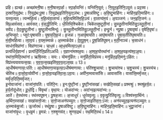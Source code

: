 

  
प्रहि। ह्यच्छ॑। अच्छा॑मनी॒षा। म॒नी॒षास्पा॒र्हा। स्पा॒र्हायन्ति॑। यन्ति॑नि॒युत॑;। नि॒युत॒इति॑नि॒ऽयुत॑:॥ प्रद॒स्रा। द॒स्रानि॒युद्र॑थ:। नि॒युद्र॑थ:पू॒षा। नि॒युद्र॑थ॒इति॑नि॒युत्ऽर॑थ:। पू॒षाअ॑विष्टु। अ॒वि॒ष्टु॒माहि॑न:। माहि॑न॒इति॒माहि॑न:॥  
यस्य॒त्यत्। त्यन्म॑हि॒त्वं। म॒हि॒त्वंवा॒ताप्यं॑। म॒हि॒त्वमिति॑म॒हि॒ऽत्वं। वा॒ताप्य॑म॒यं। अ॒यञ्जन॑:। जन॒इति॒जन॑:॥ विप्र॒आवं॑सत्। आवं॑सत्। वं॒स॒द्धी॒तिभि॑:। धी॒तिभि॒श्चिके॑त। चिके॑तसुष्टुती॒नां। सु॒स्तु॒तीनामिति॑सु॒ऽस्तु॒ती॒नां।  
सवे॑द। वे॒द॒सु॒ष्टु॒तीनां। सु॒ष्टु॒तीनामिन्दु॑:। सु॒स्तु॒तीनामिति॑सु॒ऽस्तु॒ती॒नां। इन्दु॒र्न। नपू॒षा। पू॒षावृषा॑। वृषेति॒वृषा॑॥ अ॒भिप्सुर॑:। प्सुर॑:पृषायति। पृ॒षा॒य॒ति॒व्र॒जं। व्र॒जन्नः॑। न॒आपृ॑षायति। आपृ॑षायति। पृ॒षा॒य॒तीति॑पृषायति॥  
मं॒सी॒महि॑त्वा। त्वा॒व॒यं। व॒यम॒स्माकं॑। अ॒स्माकं॑देव। दे॒व॒पू॒ष॒न्। पू॒ष॒न्निति॑पूषन्॥ म॒ती॒नाञ्च॑। च॒साध॑नं। साध॑नं॒विप्रा॑णां। विप्रा॑णाञ्च। चा॒ध॒वं। आ॒ध॒वमित्या॒ऽध॒वं॥  
प्रत्य॑र्धिर्य॒ज्ञानां॑। प्रत्य॑र्धि॒रिति॒प्रति॑ऽअर्धि:। य॒ज्ञाना॑मश्वह॒य:। अ॒श्व॒ह॒योरथा॑नां। अ॒श्व॒ह॒यइत्य॑श्व॒ऽह॒य:। रथा॑ना॒मिति॒रथा॑नां॥ ऋषि॒स्स:। सय:। योमनु॑र्हित:। मनु॑र्हितो॒विप्र॑स्य। मनु॑र्हित॒इति॒मनु॑:ऽहित:। विप्र॑स्ययावयत्स॒ख:। य॒व॒य॒त्स॒खइति॑य॒व॒य॒त्ऽस॒ख:॥ 13॥  
आ॒धीष॑माणाया॒:पति॑:। आ॒धीष॑माणा॒याइत्या॒ऽधीष॑माणाया:। पति॑श्शु॒चाया॑:। शु॒चाया॑श्च। च॒शु॒चस्य॑। शु॒चस्य॑च। चेति॑च॥ वा॒सो॒वा॒योवी॑नां। वा॒सो॒वा॒यइति॑वा॒स॒:ऽवा॒य:। अवी॑ना॒मावासां॑सि। आवासां॑सि। वासां॑सि॒मर्मृ॑जत्। मर्मृ॑ज॒दिति॒मर्मृ॑जत्।  
इ॒नोवाजा॑नां। वाजा॑नां॒पति॑:। पति॑रि॒न:। इ॒न:पु॑ष्टी॒नां। पु॒ष्टी॒नांसखा॑। सखेति॒सखा॑॥ प्रश्मश्रुः॑। श्मश्रु॑हर्य॒त:। ह॒र्य॒तोदू॑धोत्। दू॒धो॒द्वि। विवृथा॑। वृथा॒य:। योअदा॑भ्य:। अदा॑भ्य॒इत्यदा॑भ्य:॥  
आते॑। ते॒रथ॑स्य। रथ॑स्यपूषन्। पू॒षन्न॒जा:। अ॒जाधुरं॑। धुरं॑ववृत्यु:। व॒वृ॒त्यु॒रिति॑वृत्यु:॥ विश्व॑स्या॒र्थिन॑:। अ॒र्थिन॒स्सखा॑। सखा॑सनो॒जा:। स॒नो॒जाअन॑पच्युत:। स॒नो॒जाइति॑स॒न॒:ऽजा:। अन॑पच्युत॒इत्यन॑पऽच्युत:॥  
अ॒स्माक॑मू॒र्जा:। ऊ॒र्जारथं॑। रथं॑पू॒षा। पू॒षाअ॑विष्टु। अ॒वि॒ष्टु॒माहि॑न:। माहि॑न॒इति॒माहि॑न:॥ भुद्वा॒जा॑नां। वाजा॑नांवृ॒ध:। वृ॒धइ॒मं। इ॒मन्न॑:। न॒श्शृ॒णव॑त्। शृ॒णव॒द्रथं॑। रथ॒मिति॒रथं॑॥ 14॥  
